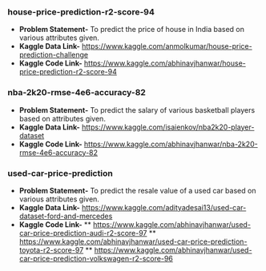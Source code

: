 ### house-price-prediction-r2-score-94
* **Problem Statement-** To predict the price of house in India based on various attributes given.
* **Kaggle Data Link-** https://www.kaggle.com/anmolkumar/house-price-prediction-challenge
* **Kaggle Code Link-** https://www.kaggle.com/abhinavjhanwar/house-price-prediction-r2-score-94

### nba-2k20-rmse-4e6-accuracy-82
* **Problem Statement-** To predict the salary of various basketball players based on attributes given.
* **Kaggle Data Link-** https://www.kaggle.com/isaienkov/nba2k20-player-dataset
* **Kaggle Code Link-** https://www.kaggle.com/abhinavjhanwar/nba-2k20-rmse-4e6-accuracy-82

### used-car-price-prediction
* **Problem Statement-** To predict the resale value of a used car based on various attributes given.
* **Kaggle Data Link-** https://www.kaggle.com/adityadesai13/used-car-dataset-ford-and-mercedes
* **Kaggle Code Link-** 
** https://www.kaggle.com/abhinavjhanwar/used-car-price-prediction-audi-r2-score-97
** https://www.kaggle.com/abhinavjhanwar/used-car-price-prediction-toyota-r2-score-97
** https://www.kaggle.com/abhinavjhanwar/used-car-price-prediction-volkswagen-r2-score-96
